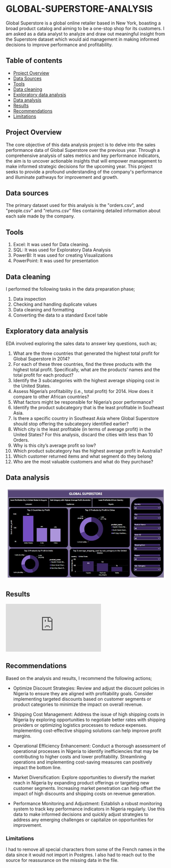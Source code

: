 # GLOBAL-SUPERSTORE-ANALYSIS
Global Superstore is a global online retailer based in New York, boasting a broad product catalog and aiming to be a one-stop shop for its customers. I am asked as a data analyst to analyze and draw out meaningful insight from the Superstore dataset which would aid management in making  informed decisions to improve performance and profitability.

## Table of contents

- [Project Overview](#project-overview)
- [Data Sources](#data-sources)
- [Tools](#tools)
- [Data cleaning](#data-cleaning)
- [Exploratory data analysis](#exploratory-data-analysis)
- [Data analysis](#data-analysis)
- [Results](#results)
- [Recommendations](#recommendations)
- [Limitations](#limitations)



## Project Overview

The core objective of this data analysis project is to delve into the sales performance data of Global Superstore over the previous year. Through a comprehensive analysis of sales metrics and key performance indicators, the aim is to uncover actionable insights that will empower management to make informed strategic decisions for the upcoming year. This project seeks to provide a profound understanding of the company's performance and illuminate pathways for improvement and growth.

## Data sources

The primary dataset used for this analysis is the "orders.csv", and "people.csv" and "returns.csv" files containing detailed information about each sale made by the company.

## Tools

1. Excel: It was used for Data cleaning.
2. SQL: It was used for Exploratory Data Analysis
3. PowerBI: It was used for creating Visualizations
4. PowerPoint: It was used for presentation

  ## Data cleaning

  I performed the following tasks in the data preparation phase;

  1. Data inspection
  2. Checking and handling duplicate values
  3. Data cleaning and formatting
  4. Converting the data to a standard Excel table

## Exploratory data analysis

EDA involved exploring the sales data to answer key questions, such as;

1. What are the three countries that generated the highest total profit for Global Superstore in 2014?
2.  For each of these three countries, find the three products with the highest total profit. Specifically, what are the products’ names and the total profit for each product?
3. Identify the 3 subcategories with the highest average shipping cost in the United States.
4. Assess Nigeria’s profitability (i.e., total profit) for 2014. How does it compare to other African countries?
5. What factors might be responsible for Nigeria’s poor performance?
6. Identify the product subcategory that is the least profitable in Southeast Asia.
7.  Is there a specific country in Southeast Asia where Global Superstore should stop offering the subcategory identified earlier?
8.  Which city is the least profitable (in terms of average profit) in the United States? For this analysis, discard the cities with less than 10 Orders.
9.  Why is this city’s average profit so low?
10.  Which product subcategory has the highest average profit in Australia?
11.  Which customer returned items and what segment do they belong
12.  Who are the most valuable customers and what do they purchase?

## Data analysis 
 
 ![EXCEL PROJECT](https://github.com/calfav/GLOBAL-SUPERSTORE-ANALYSIS/blob/12f75dd5fbb44e0108d5543e010881e17c77178d/global%20superstore%20screenshot.JPG)

 
 

## Results

 ![EXCEL PROJECT](https://github.com/calfav/GLOBAL-SUPERSTORE-ANALYSIS/blob/22ff76ad77128a7b21b7f6139f8661dacb094a91/GLOBAL%20SUPERSTORE%20ANALYSIS%20VEPHLA.pdf)

## Recommendations

Based on the analysis and results, I recommend the following actions;

-  Optimize Discount Strategies: Review and adjust the discount policies in Nigeria to ensure they are aligned with profitability goals. Consider implementing targeted discounts based on    customer segments or product categories to minimize the impact on overall revenue.

-  Shipping Cost Management:  Address the issue of high shipping costs in Nigeria by exploring opportunities to negotiate better rates with shipping providers or optimizing logistics        processes to reduce expenses. Implementing cost-effective shipping solutions can help improve profit margins.
  
- Operational Efficiency Enhancement: Conduct a thorough assessment of operational processes in Nigeria to identify inefficiencies that may be contributing to higher costs and lower        profitability. Streamlining operations and implementing cost-saving measures can positively impact the bottom line.

-  Market Diversification: Explore opportunities to diversify the market reach in Nigeria by expanding product offerings or targeting new customer segments. Increasing market penetration    can help offset the impact of high discounts and shipping costs on revenue generation.

-  Performance Monitoring and Adjustment:  Establish a robust monitoring system to track key performance indicators in Nigeria regularly. Use this data to make informed decisions and       quickly adjust strategies to address any emerging challenges or capitalize on opportunities for improvement.

### Limitations

I had to remove all special characters from some of the French names in the data since it would not import in Postgres. I also had to reach out to the source for reassurance on the missing data in the file.
